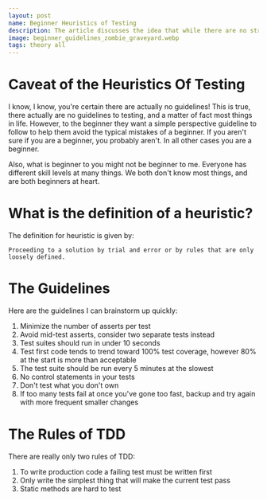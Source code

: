 ```yaml
---
layout: post
name: Beginner Heuristics of Testing
description: The article discusses the idea that while there are no strict guidelines to testing, especially for beginners, having a set of principles can help avoid common mistakes. 
image: beginner_guidelines_zombie_graveyard.webp
tags: theory all
---
```


# Caveat of the Heuristics Of Testing

I know, I know, you're certain there are actually no guidelines! This is true, there actually are no guidelines to testing, and
a matter of fact most things in life. However, to the beginner they want a simple perspective guideline to follow to help them
avoid the typical mistakes of a beginner. If you aren't sure if you are a beginner, you probably aren't. In all other cases
you are a beginner.  

Also, what is beginner to you might not be beginner to me. Everyone has different skill levels at many things. We both
don't know most things, and are both beginners at heart.  

# What is the definition of a heuristic?

The definition for heuristic is given by:

```text
Proceeding to a solution by trial and error or by rules that are only loosely defined.
```

# The Guidelines

Here are the guidelines I can brainstorm up quickly:  
1. Minimize the number of asserts per test  
2. Avoid mid-test asserts, consider two separate tests instead  
3. Test suites should run in under 10 seconds    
4. Test first code tends to trend toward 100% test coverage, however 80% at the start is more than acceptable  
5. The test suite should be run every 5 minutes at the slowest    
6. No control statements in your tests  
7. Don't test what you don't own
8. If too many tests fail at once you've gone too fast, backup and try again with more frequent smaller changes

# The Rules of TDD

There are really only two rules of TDD:

1. To write production code a failing test must be written first 
2. Only write the simplest thing that will make the current test pass
4. Static methods are hard to test
